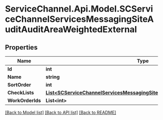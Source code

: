 # ServiceChannel.Api.Model.SCServiceChannelServicesMessagingSiteAuditAuditAreaWeightedExternal

## Properties

Name | Type | Description | Notes
------------ | ------------- | ------------- | -------------
**Id** | **int** |  | [optional] 
**Name** | **string** |  | [optional] 
**SortOrder** | **int** |  | [optional] 
**CheckLists** | [**List&lt;SCServiceChannelServicesMessagingSiteAuditCheckListWeightedExternal&gt;**](SCServiceChannelServicesMessagingSiteAuditCheckListWeightedExternal.md) |  | [optional] 
**WorkOrderIds** | **List&lt;int&gt;** |  | [optional] 

[[Back to Model list]](../README.md#documentation-for-models) [[Back to API list]](../README.md#documentation-for-api-endpoints) [[Back to README]](../README.md)

